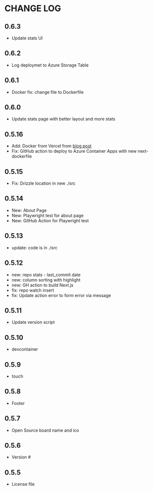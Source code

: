 # CHANGE LOG

## 0.6.3

- Update stats UI

## 0.6.2

- Log deploymet to Azure Storage Table

## 0.6.1

- Docker fix: change file to Dockerfile

## 0.6.0

- Update stats page with better layout and more stats


## 0.5.16

- Add: Docker from Vercel from [blog post](https://dev.to/francescoxx/build-a-full-stack-app-with-rust-nextjs-and-docker-436h)
- Fix: GitHub action to deploy to Azure Container Apps with new next-dockerfile

## 0.5.15

- Fix: Drizzle location in new ./src


## 0.5.14

- New: About Page
- New: Playwright test for about page
- New: GitHub Action for Playwright test


## 0.5.13

- update: code is in ./src


## 0.5.12

- new: repo stats - last_commit date
- new: column sorting with highlight
- new: GH action to build Next.js
- fix: repo watch insert
- fix: Update action error to form error via message

## 0.5.11

- Update version script

## 0.5.10

- devcontainer

## 0.5.9

- touch

## 0.5.8

- Footer

## 0.5.7

- Open Source board name and ico

## 0.5.6

- Version #

## 0.5.5

- License file
